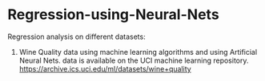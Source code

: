 # Regression-using-Neural-Nets
Regression analysis on different datasets:

1) Wine Quality data using machine learning algorithms and using Artificial Neural Nets.
data is available on the UCI machine learning repository.
https://archive.ics.uci.edu/ml/datasets/wine+quality
